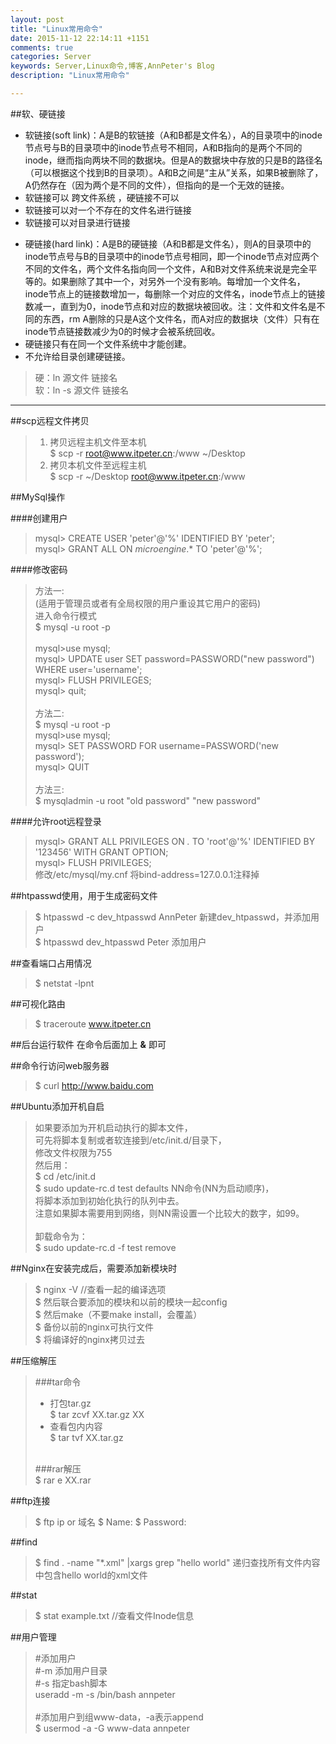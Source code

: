```yaml
---
layout: post
title: "Linux常用命令"
date: 2015-11-12 22:14:11 +1151
comments: true
categories: Server
keywords: Server,Linux命令,博客,AnnPeter's Blog
description: "Linux常用命令"

---
```



##软、硬链接
* 软链接(soft link)：A是B的软链接（A和B都是文件名），A的目录项中的inode节点号与B的目录项中的inode节点号不相同，A和B指向的是两个不同的inode，继而指向两块不同的数据块。但是A的数据块中存放的只是B的路径名（可以根据这个找到B的目录项）。A和B之间是“主从”关系，如果B被删除了，A仍然存在（因为两个是不同的文件），但指向的是一个无效的链接。
 * 软链接可以 跨文件系统 ，硬链接不可以
 * 软链接可以对一个不存在的文件名进行链接
 * 软链接可以对目录进行链接
<!-- more -->
* 硬链接(hard link)：A是B的硬链接（A和B都是文件名），则A的目录项中的inode节点号与B的目录项中的inode节点号相同，即一个inode节点对应两个不同的文件名，两个文件名指向同一个文件，A和B对文件系统来说是完全平等的。如果删除了其中一个，对另外一个没有影响。每增加一个文件名，inode节点上的链接数增加一，每删除一个对应的文件名，inode节点上的链接数减一，直到为0，inode节点和对应的数据块被回收。注：文件和文件名是不同的东西，rm A删除的只是A这个文件名，而A对应的数据块（文件）只有在inode节点链接数减少为0的时候才会被系统回收。
 * 硬链接只有在同一个文件系统中才能创建。
 * 不允许给目录创建硬链接。

>硬：ln 源文件 链接名<br>
>软：ln -s 源文件 链接名<br>

---

##scp远程文件拷贝
>1. 拷贝远程主机文件至本机<br>
>$ scp -r root@www.itpeter.cn:/www  ~/Desktop<br>
>2. 拷贝本机文件至远程主机<br>
>$ scp -r ~/Desktop root@www.itpeter.cn:/www<br>


##MySql操作

####创建用户
> mysql\> CREATE USER 'peter'@'%' IDENTIFIED BY 'peter';<br>
> mysql\> GRANT ALL ON *microengine*.* TO 'peter'@'%';<br>

####修改密码
>方法一:<br>
>(适用于管理员或者有全局权限的用户重设其它用户的密码)<br>
>进入命令行模式<br>
>$ mysql -u root -p<br>
><br>
>mysql>use mysql;<br>
>mysql> UPDATE user SET password=PASSWORD("new password") WHERE user='username';<br>
>mysql> FLUSH PRIVILEGES;<br>
>mysql> quit;<br>
><br>
>方法二:<br>
>$ mysql -u root -p<br>
>mysql>use mysql;<br>
>mysql> SET PASSWORD FOR   username=PASSWORD('new password');<br>
>mysql> QUIT<br>
><br>
>方法三:<br>
>$ mysqladmin -u root "old password" "new password"<br>

####允许root远程登录
>mysql> GRANT ALL PRIVILEGES ON *.* TO 'root'@'%' IDENTIFIED BY '123456' WITH GRANT OPTION;<br>
>mysql> FLUSH PRIVILEGES;<br>
>修改/etc/mysql/my.cnf  将bind-address=127.0.0.1注释掉<br>

##htpasswd使用，用于生成密码文件
>$ htpasswd -c dev_htpasswd AnnPeter  	新建dev_htpasswd，并添加用户<br>
>$ htpasswd dev_htpasswd Peter			添加用户<br>

##查看端口占用情况
>$ netstat -lpnt

##可视化路由
>$ traceroute www.itpeter.cn

##后台运行软件
在命令后面加上 **&** 即可

##命令行访问web服务器
>$ curl http://www.baidu.com

##Ubuntu添加开机自启
>如果要添加为开机启动执行的脚本文件，<br>
>可先将脚本复制或者软连接到/etc/init.d/目录下，<br>
>修改文件权限为755<br>
>然后用：<br>
>$ cd /etc/init.d<br>
>$ sudo update-rc.d test defaults NN命令(NN为启动顺序)，<br>
>将脚本添加到初始化执行的队列中去。<br>
>注意如果脚本需要用到网络，则NN需设置一个比较大的数字，如99。<br>
><br>
>卸载命令为：<br>
>$ sudo update-rc.d -f test remove<br>

##Nginx在安装完成后，需要添加新模块时
>$ nginx -V //查看一起的编译选项<br>
>$ 然后联合要添加的模块和以前的模块一起config<br>
>$ 然后make（不要make install，会覆盖）<br>
>$ 备份以前的nginx可执行文件<br>
>$ 将编译好的nginx拷贝过去<br>

##压缩解压
>###tar命令<br>
>* 打包tar.gz<br>
>$ tar zcvf XX.tar.gz  XX<br>
>* 查看包内内容<br>
>$ tar tvf XX.tar.gz<br>
>
><br>
>###rar解压<br>
>$ rar e XX.rar<br>


##ftp连接
>$ ftp ip or 域名
>$ Name:
>$ Password:

##find
>$ find . -name "*.xml" |xargs grep "hello world" 递归查找所有文件内容中包含hello world的xml文件

##stat
>$ stat example.txt //查看文件Inode信息

##用户管理
>\#添加用户<br>
>\#-m 添加用户目录<br>
>\#-s 指定bash脚本<br>
>useradd -m -s /bin/bash annpeter<br>
><br>
>\#添加用户到组www-data，-a表示append<br>
>$ usermod -a -G www-data annpeter<br>
